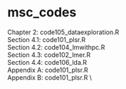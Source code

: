 # msc_codes

Chapter 2: code105_dataexploration.R \
Section 4.1: code101_plsr.R \
Section 4.2: code104_lmwithpc.R \
Section 4.3: code102_lmer.R \
Section 4.4: code106_lda.R \
Appendix A: code101_plsr.R \
Appendix B: code101_plsr.R \
